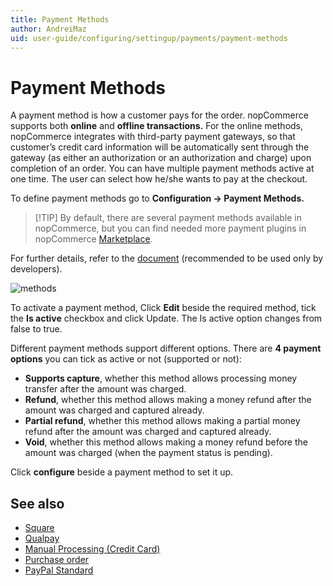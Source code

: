 ```yaml
---
title: Payment Methods
author: AndreiMaz
uid: user-guide/configuring/settingup/payments/payment-methods
---
```


# Payment Methods

A payment method is how a customer pays for the order. nopCommerce supports both **online** and **offline transactions.** For the online methods, nopCommerce integrates with third-party payment gateways, so that customer’s credit card information will be automatically sent through the gateway (as either an authorization or an authorization and charge) upon completion of an order. You can have multiple payment methods active at one time. The user can select how he/she wants to pay at the checkout.

To define payment methods go to **Configuration → Payment Methods.**

> [!TIP] By default, there are several payment methods available in nopCommerce, but you can find needed more payment plugins in nopCommerce [Marketplace](https://www.nopcommerce.com/marketplace.aspx).

For further details, refer to the [document](xref:developer/plugins/payment-method) (recommended to be used only by developers).

![methods](_static/index/methods.png)

To activate a payment method, Click **Edit** beside the required method, tick the **Is active** checkbox and click Update. The Is active option changes from false to true.

Different payment methods support different options. There are **4 payment options** you can tick as active or not (supported or not):

* **Supports capture**, whether this method allows processing money transfer after the amount was charged.
* **Refund**, whether this method allows making a money refund after the amount was charged and captured already.
* **Partial refund**, whether this method allows making a partial money refund after the amount was charged and captured already.
* **Void**, whether this method allows making a money refund before the amount was charged (when the payment status is pending).

Click **configure** beside a payment method to set it up.

## See also

* [Square](xref:user-guide/configuring/settingup/payments/methods/square)
* [Qualpay](xref:user-guide/configuring/settingup/payments/methods/qualpay)
* [Manual Processing (Credit Card)](xref:user-guide/configuring/settingup/payments/methods/manual-processing)
* [Purchase order](xref:user-guide/configuring/settingup/payments/methods/purchase-order)
* [PayPal Standard](xref:user-guide/configuring/settingup/payments/methods/paypal-standard)

